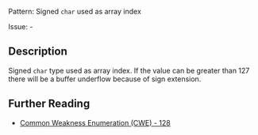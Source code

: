 Pattern: Signed `char` used as array index

Issue: -

## Description

Signed `char` type used as array index. If the value can be greater than 127 there will be a buffer underflow because of sign extension.

## Further Reading

* [Common Weakness Enumeration (CWE) - 128](https://cwe.mitre.org/data/definitions/128.html)